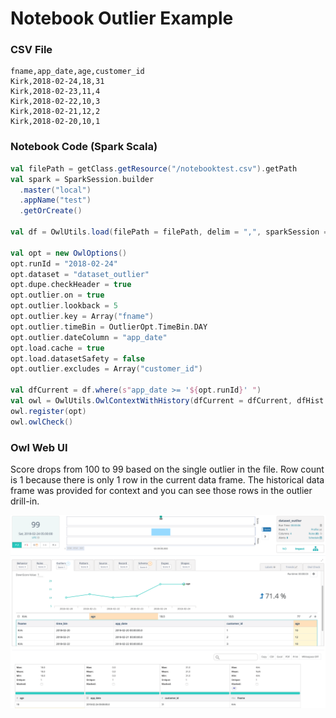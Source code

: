# Notebook Outlier Example

### CSV File

```text
fname,app_date,age,customer_id
Kirk,2018-02-24,18,31
Kirk,2018-02-23,11,4
Kirk,2018-02-22,10,3
Kirk,2018-02-21,12,2
Kirk,2018-02-20,10,1
```

### Notebook Code \(Spark Scala\)

```scala
val filePath = getClass.getResource("/notebooktest.csv").getPath
val spark = SparkSession.builder
  .master("local")
  .appName("test")
  .getOrCreate()

val df = OwlUtils.load(filePath = filePath, delim = ",", sparkSession = spark)

val opt = new OwlOptions()
opt.runId = "2018-02-24"
opt.dataset = "dataset_outlier"
opt.dupe.checkHeader = true
opt.outlier.on = true
opt.outlier.lookback = 5
opt.outlier.key = Array("fname")
opt.outlier.timeBin = OutlierOpt.TimeBin.DAY
opt.outlier.dateColumn = "app_date"
opt.load.cache = true
opt.load.datasetSafety = false
opt.outlier.excludes = Array("customer_id")

val dfCurrent = df.where(s"app_date >= '${opt.runId}' ")
val owl = OwlUtils.OwlContextWithHistory(dfCurrent = dfCurrent, dfHist = df, opt = opt)
owl.register(opt)
owl.owlCheck()
```

### Owl Web UI

Score drops from 100 to 99 based on the single outlier in the file. Row count is 1 because there is only 1 row in the current data frame.  The historical data frame was provided for context and you can see those rows in the outlier drill-in.  

![](../../.gitbook/assets/owl-df-with-hist-customer_id.png)

